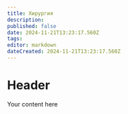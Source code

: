 ```yaml
---
title: Хирургия
description: 
published: false
date: 2024-11-21T13:23:17.560Z
tags: 
editor: markdown
dateCreated: 2024-11-21T13:23:17.560Z
---
```


# Header
Your content here